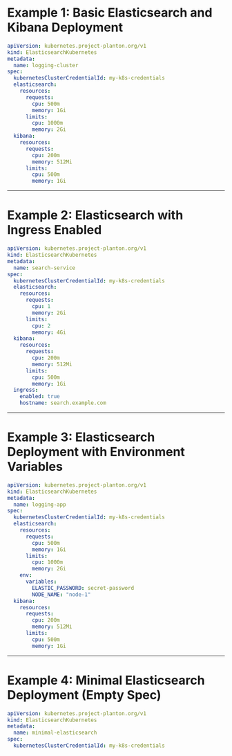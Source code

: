 
# Example 1: Basic Elasticsearch and Kibana Deployment

```yaml
apiVersion: kubernetes.project-planton.org/v1
kind: ElasticsearchKubernetes
metadata:
  name: logging-cluster
spec:
  kubernetesClusterCredentialId: my-k8s-credentials
  elasticsearch:
    resources:
      requests:
        cpu: 500m
        memory: 1Gi
      limits:
        cpu: 1000m
        memory: 2Gi
  kibana:
    resources:
      requests:
        cpu: 200m
        memory: 512Mi
      limits:
        cpu: 500m
        memory: 1Gi
```

---

# Example 2: Elasticsearch with Ingress Enabled

```yaml
apiVersion: kubernetes.project-planton.org/v1
kind: ElasticsearchKubernetes
metadata:
  name: search-service
spec:
  kubernetesClusterCredentialId: my-k8s-credentials
  elasticsearch:
    resources:
      requests:
        cpu: 1
        memory: 2Gi
      limits:
        cpu: 2
        memory: 4Gi
  kibana:
    resources:
      requests:
        cpu: 200m
        memory: 512Mi
      limits:
        cpu: 500m
        memory: 1Gi
  ingress:
    enabled: true
    hostname: search.example.com
```

---

# Example 3: Elasticsearch Deployment with Environment Variables

```yaml
apiVersion: kubernetes.project-planton.org/v1
kind: ElasticsearchKubernetes
metadata:
  name: logging-app
spec:
  kubernetesClusterCredentialId: my-k8s-credentials
  elasticsearch:
    resources:
      requests:
        cpu: 500m
        memory: 1Gi
      limits:
        cpu: 1000m
        memory: 2Gi
    env:
      variables:
        ELASTIC_PASSWORD: secret-password
        NODE_NAME: "node-1"
  kibana:
    resources:
      requests:
        cpu: 200m
        memory: 512Mi
      limits:
        cpu: 500m
        memory: 1Gi
```

---

# Example 4: Minimal Elasticsearch Deployment (Empty Spec)

```yaml
apiVersion: kubernetes.project-planton.org/v1
kind: ElasticsearchKubernetes
metadata:
  name: minimal-elasticsearch
spec:
  kubernetesClusterCredentialId: my-k8s-credentials
```
